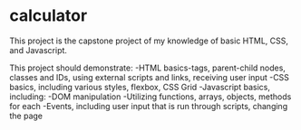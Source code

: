# calculator

This project is the capstone project of my knowledge of basic HTML, CSS, and Javascript.

This project should demonstrate:
-HTML basics-tags, parent-child nodes, classes and IDs, using external scripts and links, receiving user input
-CSS basics, including various styles, flexbox, CSS Grid
-Javascript basics, including:
    -DOM manipulation
    -Utilizing functions, arrays, objects, methods for each
    -Events, including user input that is run through scripts, changing the page